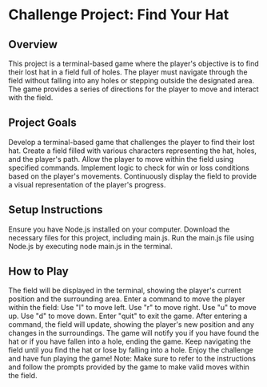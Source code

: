 # Challenge Project: Find Your Hat
## Overview
This project is a terminal-based game where the player's objective is to find their lost hat in a field full of holes. The player must navigate through the field without falling into any holes or stepping outside the designated area. The game provides a series of directions for the player to move and interact with the field.

## Project Goals
Develop a terminal-based game that challenges the player to find their lost hat.
Create a field filled with various characters representing the hat, holes, and the player's path.
Allow the player to move within the field using specified commands.
Implement logic to check for win or loss conditions based on the player's movements.
Continuously display the field to provide a visual representation of the player's progress.
## Setup Instructions
Ensure you have Node.js installed on your computer.
Download the necessary files for this project, including main.js.
Run the main.js file using Node.js by executing node main.js in the terminal.
## How to Play
The field will be displayed in the terminal, showing the player's current position and the surrounding area.
Enter a command to move the player within the field:
Use "l" to move left.
Use "r" to move right.
Use "u" to move up.
Use "d" to move down.
Enter "quit" to exit the game.
After entering a command, the field will update, showing the player's new position and any changes in the surroundings.
The game will notify you if you have found the hat or if you have fallen into a hole, ending the game.
Keep navigating the field until you find the hat or lose by falling into a hole.
Enjoy the challenge and have fun playing the game!
Note: Make sure to refer to the instructions and follow the prompts provided by the game to make valid moves within the field.
